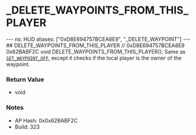 # _DELETE_WAYPOINTS_FROM_THIS_PLAYER

--- ns: HUD aliases: ["0xD8E694757BCEA8E9", "_DELETE_WAYPOINT"] --- ## DELETE_WAYPOINTS_FROM_THIS_PLAYER  // 0xD8E694757BCEA8E9 0x62BABF2C void DELETE_WAYPOINTS_FROM_THIS_PLAYER();  Same as [`SET_WAYPOINT_OFF`](#_0xA7E4E2D361C2627F), except it checks if the local player is the owner of the waypoint.

### Return Value
* void

### Notes
* AP Hash: 0x0x62BABF2C
* Build: 323

